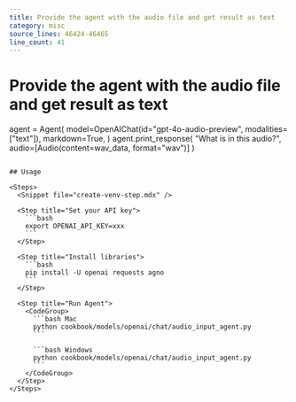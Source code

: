 ```yaml
---
title: Provide the agent with the audio file and get result as text
category: misc
source_lines: 46424-46465
line_count: 41
---
```


# Provide the agent with the audio file and get result as text
agent = Agent(
    model=OpenAIChat(id="gpt-4o-audio-preview", modalities=["text"]),
    markdown=True,
)
agent.print_response(
    "What is in this audio?", audio=[Audio(content=wav_data, format="wav")]
)
```

## Usage

<Steps>
  <Snippet file="create-venv-step.mdx" />

  <Step title="Set your API key">
    ```bash
    export OPENAI_API_KEY=xxx
    ```
  </Step>

  <Step title="Install libraries">
    ```bash
    pip install -U openai requests agno
    ```
  </Step>

  <Step title="Run Agent">
    <CodeGroup>
      ```bash Mac
      python cookbook/models/openai/chat/audio_input_agent.py
      ```

      ```bash Windows
      python cookbook/models/openai/chat/audio_input_agent.py
      ```
    </CodeGroup>
  </Step>
</Steps>


